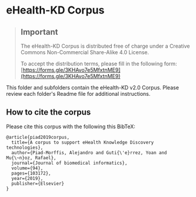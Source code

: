 # eHealth-KD Corpus

> ## Important
> The eHealth-KD Corpus is distributed free of charge under a Creative Commons Non-Commercial Share-Alike 4.0 License.
>
> To accept the distribution terms, please fill in the following form:
> [https://forms.gle/3KHAvo7e5MfxtnME9](https://forms.gle/3KHAvo7e5MfxtnME9)
>

This folder and subfolders contain the eHealth-KD v2.0 Corpus. Please review each folder's Readme file for additional instructions.

## How to cite the corpus

Please cite this corpus with the following this BibTeX:
```
@article{piad2019corpus,
  title={A corpus to support eHealth Knowledge Discovery technologies},
  author={Piad-Morffis, Alejandro and Guti{\'e}rrez, Yoan and Mu{\~n}oz, Rafael},
  journal={Journal of biomedical informatics},
  volume={94},
  pages={103172},
  year={2019},
  publisher={Elsevier}
}
```
